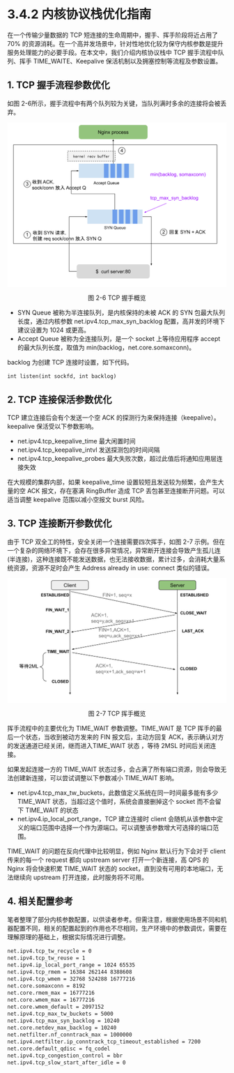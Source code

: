 # 3.4.2 内核协议栈优化指南

在一个传输少量数据的 TCP 短连接的生命周期中，握手、挥手阶段将近占用了 70% 的资源消耗。在一个高并发场景中，针对性地优化较为保守内核参数是提升服务处理能力的必要手段。在本文中，我们介绍内核协议栈中 TCP 握手流程中队列、挥手 TIME_WAITE、Keepalive 保活机制以及拥塞控制等流程及参数设置。

## 1. TCP 握手流程参数优化

如图 2-6所示，握手流程中有两个队列较为关键，当队列满时多余的连接将会被丢弃。

<div  align="center">
	<img src="../assets/TCP.svg" width = "550"  align=center />
	<p>图 2-6 TCP 握手概览</p>
</div>

- SYN Queue 被称为半连接队列，是内核保持的未被 ACK 的 SYN 包最大队列长度，通过内核参数 net.ipv4.tcp_max_syn_backlog 配置，高并发的环境下建议设置为 1024 或更高。
- Accept Queue 被称为全连接队列，是一个 socket 上等待应用程序 accept 的最大队列长度，取值为 min(backlog，net.core.somaxconn)。

backlog 为创建 TCP 连接时设置，如下代码。
```
int listen(int sockfd, int backlog)
```

## 2. TCP 连接保活参数优化

TCP 建立连接后会有个发送一个空 ACK 的探测行为来保持连接（keepalive）。keepalive 保活受以下参数影响。

- net.ipv4.tcp_keepalive_time 最大闲置时间
- net.ipv4.tcp_keepalive_intvl 发送探测包的时间间隔
- net.ipv4.tcp_keepalive_probes 最大失败次数，超过此值后将通知应用层连接失效

在大规模的集群内部，如果 keepalive_time 设置较短且发送较为频繁，会产生大量的空 ACK 报文，存在塞满 RingBuffer 造成 TCP 丢包甚至连接断开问题。可以适当调整 keepalive 范围以减小空报文 burst 风险。

## 3. TCP 连接断开参数优化

由于 TCP 双全工的特性，安全关闭一个连接需要四次挥手，如图 2-7 示例。但在一个复杂的网络环境下，会存在很多异常情况，异常断开连接会导致产生孤儿连(半连接)，这种连接既不能发送数据，也无法接收数据，累计过多，会消耗大量系统资源，资源不足时会产生 Address already in use: connect 类似的错误。

<div  align="center">
	<img src="../assets/tcp_disconnect.svg" width = "550"  align=center />
	<p>图 2-7 TCP 挥手概览</p>
</div>

挥手流程中的主要优化为 TIME_WAIT 参数调整。TIME_WAIT 是 TCP 挥手的最后一个状态，当收到被动方发来的 FIN 报文后，主动方回复 ACK，表示确认对方的发送通道已经关闭，继而进入TIME_WAIT 状态 ，等待 2MSL 时间后关闭连接。

如果发起连接一方的 TIME_WAIT 状态过多，会占满了所有端口资源，则会导致无法创建新连接，可以尝试调整以下参数减小 TIME_WAIT 影响。

- net.ipv4.tcp_max_tw_buckets，此数值定义系统在同一时间最多能有多少 TIME_WAIT 状态，当超过这个值时，系统会直接删掉这个 socket 而不会留下 TIME_WAIT 的状态
- net.ipv4.ip_local_port_range，TCP 建立连接时 client 会随机从该参数中定义的端口范围中选择一个作为源端口。可以调整该参数增大可选择的端口范围。

TIME_WAIT 的问题在反向代理中比较明显，例如 Nginx 默认行为下会对于 client 传来的每一个 request 都向 upstream server 打开一个新连接，高 QPS 的 Nginx 将会快速积累 TIME_WAIT 状态的 socket，直到没有可用的本地端口，无法继续向 upstream 打开连接，此时服务将不可用。

## 4. 相关配置参考

笔者整理了部分内核参数配置，以供读者参考。但需注意，根据使用场景不同和机器配置不同，相关的配置起到的作用也不尽相同，生产环境中的参数调优，需要在理解原理的基础上，根据实际情况进行调整。

```
net.ipv4.tcp_tw_recycle = 0
net.ipv4.tcp_tw_reuse = 1
net.ipv4.ip_local_port_range = 1024 65535
net.ipv4.tcp_rmem = 16384 262144 8388608
net.ipv4.tcp_wmem = 32768 524288 16777216
net.core.somaxconn = 8192
net.core.rmem_max = 16777216
net.core.wmem_max = 16777216
net.core.wmem_default = 2097152
net.ipv4.tcp_max_tw_buckets = 5000
net.ipv4.tcp_max_syn_backlog = 10240
net.core.netdev_max_backlog = 10240
net.netfilter.nf_conntrack_max = 1000000
net.ipv4.netfilter.ip_conntrack_tcp_timeout_established = 7200
net.core.default_qdisc = fq_codel
net.ipv4.tcp_congestion_control = bbr
net.ipv4.tcp_slow_start_after_idle = 0
```